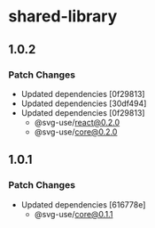 # shared-library

## 1.0.2

### Patch Changes

- Updated dependencies [0f29813]
- Updated dependencies [30df494]
- Updated dependencies [0f29813]
  - @svg-use/react@0.2.0
  - @svg-use/core@0.2.0

## 1.0.1

### Patch Changes

- Updated dependencies [616778e]
  - @svg-use/core@0.1.1
